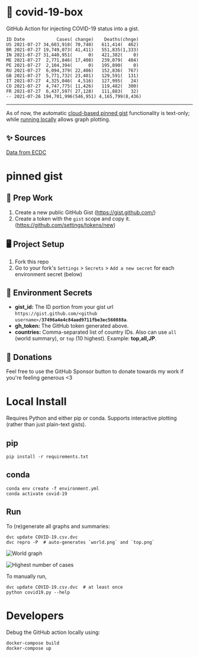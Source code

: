 # 🏥 covid-19-box

GitHub Action for injecting COVID-19 status into a gist.

```
ID Date            Cases( change)    Deaths(chnge)
US 2021-07-27 34,603,918( 70,740)   611,414(  462)
BR 2021-07-27 19,749,073( 41,411)   551,835(1,333)
IN 2021-07-27 31,440,951(      0)   421,382(    0)
ME 2021-07-27  2,771,846( 17,408)   239,079(  484)
PE 2021-07-27  2,104,394(      0)   195,890(    0)
RU 2021-07-27  6,094,379( 22,486)   152,836(  767)
GB 2021-07-27  5,771,732( 23,401)   129,591(  131)
IT 2021-07-27  4,325,046(  4,516)   127,995(   24)
CO 2021-07-27  4,747,775( 11,426)   119,482(  300)
FR 2021-07-27  6,437,597( 27,128)   111,883(   32)
-- 2021-07-26 194,701,996(546,951) 4,165,799(8,436)
```

---

As of now, the automatic [cloud-based pinned gist](#pinned-gist) functionality is text-only;
while [running locally](#local-install) allows graph plotting.

## ✨ Sources

[Data from ECDC](https://www.ecdc.europa.eu/en/publications-data/download-todays-data-geographic-distribution-covid-19-cases-worldwide)

# pinned gist

## 🎒 Prep Work
1. Create a new public GitHub Gist (https://gist.github.com/)
1. Create a token with the `gist` scope and copy it. (https://github.com/settings/tokens/new)

## 🖥 Project Setup
1. Fork this repo
1. Go to your fork's `Settings` > `Secrets` > `Add a new secret` for each environment secret (below)

## 🤫 Environment Secrets
- **gist_id:** The ID portion from your gist url `https://gist.github.com/<github username>/`**`37496a4e4c84aed9711fbe3ec560888a`**.
- **gh_token:** The GitHub token generated above.
- **countries:** Comma-separated list of country IDs. Also can use `all` (world summary), or `top` (10 highest). Example: **top,all,JP**.

## 💸 Donations

Feel free to use the GitHub Sponsor button to donate towards my work if you're feeling generous <3

# Local Install

Requires Python and either pip or conda. Supports interactive plotting (rather than just plain-text gists).

## pip

```
pip install -r requirements.txt
```

## conda

```
conda env create -f environment.yml
conda activate covid-19
```

## Run

To (re)generate all graphs and summaries:

```
dvc update COVID-19.csv.dvc
dvc repro -P  # auto-generates `world.png` and `top.png`
```

![World graph](world.png)

![Highest number of cases](top.png)

To manually run,

```
dvc update COVID-19.csv.dvc  # at least once
python covid19.py --help
```

# Developers

Debug the GitHub action locally using:

```
docker-compose build
docker-compose up
```
